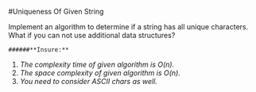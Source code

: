 #Uniqueness Of Given String

Implement an algorithm to determine if a string has all unique characters. What if
you can not use additional data structures?

`######**Insure:**`
  1. *The complexity time of given algorithm is O(n).*
  2. *The space complexity of given algorithm is O(n).*
  3. *You need to consider ASCII chars as well.*
